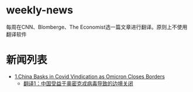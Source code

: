 # weekly-news
每周在CNN、Blomberge、The Economist选一篇文章进行翻译。原则上不使用翻译软件

# 新闻列表
* [1.China Basks in Covid Vindication as Omicron Closes Borders](./week01/blomberge-news.md)
    * [翻译1：中国受益于奥密克戎病毒导致的边境关闭](./week01/translate-wuchao.md)